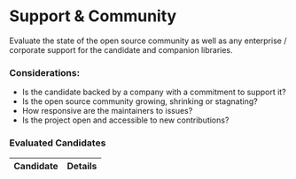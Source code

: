 # Support & Community

Evaluate the state of the open source community as well as any enterprise / corporate support for the candidate and companion libraries.

### Considerations:

- Is the candidate backed by a company with a commitment to support it? 
- Is the open source community growing, shrinking or stagnating? 
- How responsive are the maintainers to issues? 
- Is the project open and accessible to new contributions? 


### Evaluated Candidates

| Candidate | Details |
| --------- | ------- |
